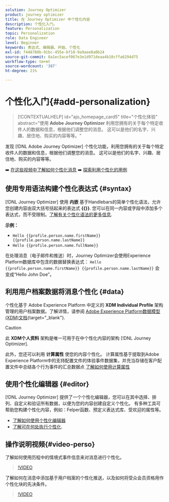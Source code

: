 ```yaml
---
solution: Journey Optimizer
product: journey optimizer
title: 在 Journey Optimizer 中个性化内容
description: 个性化入门。
feature: Personalization
topic: Personalization
role: Data Engineer
level: Beginner
keywords: 表达式、编辑器、开始、个性化
exl-id: f448780b-91bc-455e-bf10-9a9aee0a0b24
source-git-commit: 8a1ec5acef067e3e1d971deaa4b10cffa6294d75
workflow-type: tm+mt
source-wordcount: '387'
ht-degree: 21%

---
```


# 个性化入门{#add-personalization}

>[!CONTEXTUALHELP]
>id="ajo_homepage_card5"
>title="个性化体验"
>abstract="使用 **Adobe Journey Optimizer** 利用您拥有的关于每个特定收件人的数据和信息，根据他们调整您的消息。 这可以是他们的名字、兴趣、居住地、购买的内容等等。"

发现 [!DNL Adobe Journey Optimizer] 个性化功能，利用您拥有的关于每个特定收件人的数据和信息，根据他们调整您的消息。 这可以是他们的名字、兴趣、居住地、购买的内容等等。

➡️ [在这些视频中了解如何个性化消息](#video-perso)
➡️ [探索利用个性化的用例](personalization-use-case.md)

## 使用专用语法构建个性化表达式 {#syntax}

[!DNL Journey Optimizer] 使用 **内嵌** 基于Handlebars的简单个性化语法，允许您创建内容由双大括号括起来的表达式 **{{}}**. 您可以在同一内容或字段中添加多个表达式，而不受限制。[了解有关个性化语法的更多信息](personalization-syntax.md).

**示例：**

* `Hello {{profile.person.name.firstName}} {{profile.person.name.lastName}}`
* `Hello {{profile.person.name.fullName}}`

在处理消息（电子邮件和推送）时，Journey Optimizer会使用Experience Platform数据库中包含的数据替换表达式：  `Hello {{profile.person.name.firstName}} {{profile.person.name.lastName}}` 会变成“Hello John Doe”。

## 利用用户档案数据将消息个性化 {#data}

个性化基于 Adobe Experience Platform 中定义的 **XDM Individual Profile** 架构管理的用户档案数据。了解详情，请参阅 [Adobe Experience Platform数据模型(XDM)文档](https://experienceleague.adobe.com/docs/experience-platform/xdm/home.html?lang=zh-Hans){target="_blank"}.

>[!CAUTION]
>此 **XDM个人资料** 架构是唯一可用于在中个性化内容的架构 [!DNL Journey Optimizer].

此外，您还可以利用 **计算属性** 使您的内容个性化。 计算属性基于提取到Adobe Experience Platform中的支持配置文件的体验事件数据集，并充当存储在客户配置文件中总结各个行为事件的汇总数据点 [了解如何使用计算属性](../audience/computed-attributes.md)

## 使用个性化编辑器 {#editor}

[!DNL Journey Optimizer] 提供了一个个性化编辑器，您可以在其中选择、排列、自定义和验证所有数据，以便为您的内容创建自定义个性化。 有多种工具可帮助您构建个性化内容，例如：Felper函数、预定义表达式库、受欢迎的属性等。

* [了解如何使用个性化编辑器](personalization-build-expressions.md)
* [了解可在何处执行个性化](personalization-contexts.md).

## 操作说明视频{#video-perso}

了解如何使用历程中的情境式事件信息来对消息进行个性化。

>[!VIDEO](https://video.tv.adobe.com/v/334165?quality=12)

了解如何在消息中添加基于用户档案的个性化推送，以及如何将受众会员资格用作个性化块的先决条件。

>[!VIDEO](https://video.tv.adobe.com/v/334078?quality=12)

